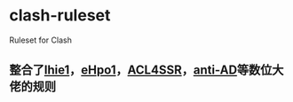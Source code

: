 # clash-ruleset
Ruleset for Clash

## 整合了[lhie1](https://github.com/lhie1/Rules)，[eHpo1](https://github.com/eHpo1/Rules)，[ACL4SSR](https://github.com/ACL4SSR/ACL4SSR)，[anti-AD](https://github.com/privacy-protection-tools/anti-AD)等数位大佬的规则
